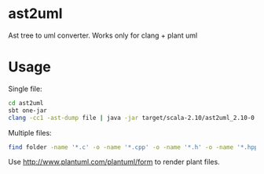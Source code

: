 ast2uml
=======

Ast tree to uml converter. Works only for clang + plant uml

Usage
=====

Single file:

```bash
cd ast2uml
sbt one-jar
clang -cc1 -ast-dump file | java -jar target/scala-2.10/ast2uml_2.10-0.1-SNAPSHOT-one-jar.jar > plant.uml
```

Multiple files:

```bash
find folder -name '*.c' -o -name '*.cpp' -o -name '*.h' -o -name '*.hpp' | xargs clang -cc1 -ast-dump | java -jar target/scala-2.10/ast2uml_2.10-0.1-SNAPSHOT-one-jar.jar > plant.uml
```

Use http://www.plantuml.com/plantuml/form to render plant files.

